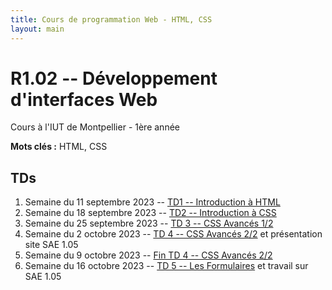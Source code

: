 ```yaml
---
title: Cours de programmation Web - HTML, CSS
layout: main
---
```


# R1.02 -- Développement d'interfaces Web
Cours à l'IUT de Montpellier - 1ère année

**Mots clés :** HTML, CSS

## TDs

1. Semaine du 11 septembre 2023 -- [TD1 -- Introduction à HTML](tutorials/tutorial1.html)
1. Semaine du 18 septembre 2023 -- [TD2 -- Introduction à CSS ](tutorials/tutorial2.html)
1. Semaine du 25 septembre 2023 -- [TD 3 -- CSS Avancés 1/2](tutorials/tutorial3.html)
1. Semaine du 2 octobre 2023 -- [TD 4 -- CSS Avancés 2/2](tutorials/tutorial4.html) et présentation site SAE 1.05  
1. Semaine du 9 octobre 2023 -- [ Fin TD 4 -- CSS Avancés 2/2](tutorials/tutorial4.html) 
1. Semaine du 16 octobre 2023 -- [TD 5 -- Les Formulaires](tutorials/tutorial5.html) et travail sur SAE 1.05
   
<!--   * 23 octobre rendu SAE 1.05 -->
<!--1. Semaine du 23 octobre 2023 -- Entamer [TD 6 -- Responsive Design](tutorials/tutorial6.html)-->
<!--1. Semaine du 6 novembre 2023 -- Finir le [TD 6 -- Responsive Design](tutorials/tutorial6.html) et présentation site de la SAE 1.06-->
<!--1. Semaine du 27 novembre 2023 -- Interro et séance de travail sur la  SAE 1.06-->
<!--1. Semaine du 4 ou du 11 decembre 2023 -- Séance d'évaluation des sites de la SAE 1.06-->

<!--## Compléments optionnels-->
 
<!--1. [Coder des colonnes responsive à la Bootstrap](assets/tut5-complement.html)-->

<!--## Instructions pour les SAÉ
* [Consigne pour la SAÉ 1.05](SAE_105.html)
* [Consigne pour la SAÉ 1.06](SAE_106.html)

## Petite interrogation de CSS
* [Exemple et consignes](exempleTest.html)-->


